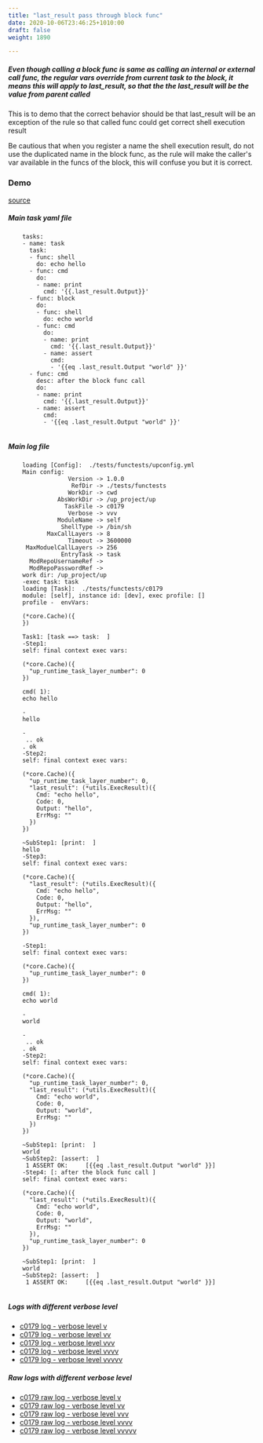 ```yaml
---
title: "last_result pass through block func"
date: 2020-10-06T23:46:25+1010:00
draft: false
weight: 1890

---
```


##### Even though calling a block func is same as calling an internal or external call func, the regular vars override from current task to the block, it means this will apply to last_result, so that the the last_result will be the value from parent called

This is to demo that the correct behavior should be that last_result will be an exception of the rule so that called func could get correct shell execution result

Be cautious that when you register a name the shell execution result, do not use the duplicated name in the block func, as the rule will make the caller's var available in the funcs of the block, this will confuse you but it is correct.


### Demo








[source](https://github.com/upcmd/up/blob/master/tests/functests/c0179.yml)

##### Main task yaml file
```
    tasks:
    - name: task
      task:
      - func: shell
        do: echo hello
      - func: cmd
        do:
        - name: print
          cmd: '{{.last_result.Output}}'
      - func: block
        do:
        - func: shell
          do: echo world
        - func: cmd
          do:
          - name: print
            cmd: '{{.last_result.Output}}'
          - name: assert
            cmd:
            - '{{eq .last_result.Output "world" }}'
      - func: cmd
        desc: after the block func call
        do:
        - name: print
          cmd: '{{.last_result.Output}}'
        - name: assert
          cmd:
          - '{{eq .last_result.Output "world" }}'
    
```
##### Main log file
```
    loading [Config]:  ./tests/functests/upconfig.yml
    Main config:
                 Version -> 1.0.0
                  RefDir -> ./tests/functests
                 WorkDir -> cwd
              AbsWorkDir -> /up_project/up
                TaskFile -> c0179
                 Verbose -> vvv
              ModuleName -> self
               ShellType -> /bin/sh
           MaxCallLayers -> 8
                 Timeout -> 3600000
     MaxModuelCallLayers -> 256
               EntryTask -> task
      ModRepoUsernameRef -> 
      ModRepoPasswordRef -> 
    work dir: /up_project/up
    -exec task: task
    loading [Task]:  ./tests/functests/c0179
    module: [self], instance id: [dev], exec profile: []
    profile -  envVars:
    
    (*core.Cache)({
    })
    
    Task1: [task ==> task:  ]
    -Step1:
    self: final context exec vars:
    
    (*core.Cache)({
      "up_runtime_task_layer_number": 0
    })
    
    cmd( 1):
    echo hello
    
    -
    hello
    
    -
     .. ok
    . ok
    -Step2:
    self: final context exec vars:
    
    (*core.Cache)({
      "up_runtime_task_layer_number": 0,
      "last_result": (*utils.ExecResult)({
        Cmd: "echo hello",
        Code: 0,
        Output: "hello",
        ErrMsg: ""
      })
    })
    
    ~SubStep1: [print:  ]
    hello
    -Step3:
    self: final context exec vars:
    
    (*core.Cache)({
      "last_result": (*utils.ExecResult)({
        Cmd: "echo hello",
        Code: 0,
        Output: "hello",
        ErrMsg: ""
      }),
      "up_runtime_task_layer_number": 0
    })
    
    -Step1:
    self: final context exec vars:
    
    (*core.Cache)({
      "up_runtime_task_layer_number": 0
    })
    
    cmd( 1):
    echo world
    
    -
    world
    
    -
     .. ok
    . ok
    -Step2:
    self: final context exec vars:
    
    (*core.Cache)({
      "up_runtime_task_layer_number": 0,
      "last_result": (*utils.ExecResult)({
        Cmd: "echo world",
        Code: 0,
        Output: "world",
        ErrMsg: ""
      })
    })
    
    ~SubStep1: [print:  ]
    world
    ~SubStep2: [assert:  ]
     1 ASSERT OK:     [{{eq .last_result.Output "world" }}]
    -Step4: [: after the block func call ]
    self: final context exec vars:
    
    (*core.Cache)({
      "last_result": (*utils.ExecResult)({
        Cmd: "echo world",
        Code: 0,
        Output: "world",
        ErrMsg: ""
      }),
      "up_runtime_task_layer_number": 0
    })
    
    ~SubStep1: [print:  ]
    world
    ~SubStep2: [assert:  ]
     1 ASSERT OK:     [{{eq .last_result.Output "world" }}]
    
```


##### Logs with different verbose level
* [c0179 log - verbose level v](../../logs/c0179_v)
* [c0179 log - verbose level vv](../../logs/c0179_vv)
* [c0179 log - verbose level vvv](../../logs/c0179_vvvv)
* [c0179 log - verbose level vvvv](../../logs/c0179_vvvv)
* [c0179 log - verbose level vvvvv](../../logs/c0179_vvvvv)

##### Raw logs with different verbose level
* [c0179 raw log - verbose level v](../../reflogs/c0179_v.log)
* [c0179 raw log - verbose level vv](../../reflogs/c0179_vv.log)
* [c0179 raw log - verbose level vvv](../../reflogs/c0179_vvv.log)
* [c0179 raw log - verbose level vvvv](../../reflogs/c0179_vvvv.log)
* [c0179 raw log - verbose level vvvvv](../../reflogs/c0179_vvvvv.log)







